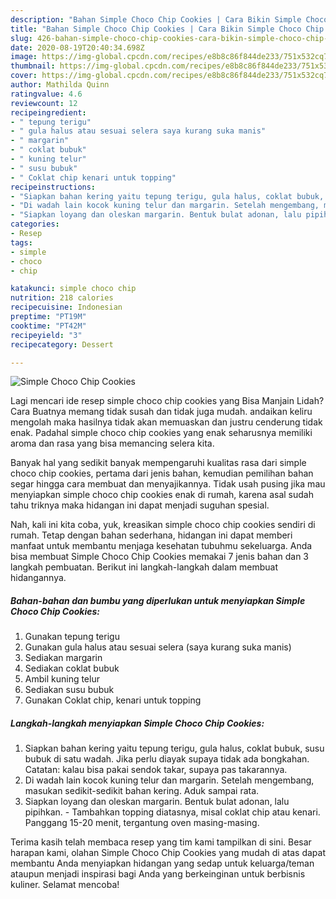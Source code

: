 ```yaml
---
description: "Bahan Simple Choco Chip Cookies | Cara Bikin Simple Choco Chip Cookies Yang Mudah Dan Praktis"
title: "Bahan Simple Choco Chip Cookies | Cara Bikin Simple Choco Chip Cookies Yang Mudah Dan Praktis"
slug: 426-bahan-simple-choco-chip-cookies-cara-bikin-simple-choco-chip-cookies-yang-mudah-dan-praktis
date: 2020-08-19T20:40:34.698Z
image: https://img-global.cpcdn.com/recipes/e8b8c86f844de233/751x532cq70/simple-choco-chip-cookies-foto-resep-utama.jpg
thumbnail: https://img-global.cpcdn.com/recipes/e8b8c86f844de233/751x532cq70/simple-choco-chip-cookies-foto-resep-utama.jpg
cover: https://img-global.cpcdn.com/recipes/e8b8c86f844de233/751x532cq70/simple-choco-chip-cookies-foto-resep-utama.jpg
author: Mathilda Quinn
ratingvalue: 4.6
reviewcount: 12
recipeingredient:
- " tepung terigu"
- " gula halus atau sesuai selera saya kurang suka manis"
- " margarin"
- " coklat bubuk"
- " kuning telur"
- " susu bubuk"
- " Coklat chip kenari untuk topping"
recipeinstructions:
- "Siapkan bahan kering yaitu tepung terigu, gula halus, coklat bubuk, susu bubuk di satu wadah. Jika perlu diayak supaya tidak ada bongkahan. Catatan: kalau bisa pakai sendok takar, supaya pas takarannya."
- "Di wadah lain kocok kuning telur dan margarin. Setelah mengembang, masukan sedikit-sedikit bahan kering. Aduk sampai rata."
- "Siapkan loyang dan oleskan margarin. Bentuk bulat adonan, lalu pipihkan. Tambahkan topping diatasnya, misal coklat chip atau kenari. Panggang 15-20 menit, tergantung oven masing-masing."
categories:
- Resep
tags:
- simple
- choco
- chip

katakunci: simple choco chip 
nutrition: 218 calories
recipecuisine: Indonesian
preptime: "PT19M"
cooktime: "PT42M"
recipeyield: "3"
recipecategory: Dessert

---
```



![Simple Choco Chip Cookies](https://img-global.cpcdn.com/recipes/e8b8c86f844de233/751x532cq70/simple-choco-chip-cookies-foto-resep-utama.jpg)

Lagi mencari ide resep simple choco chip cookies yang Bisa Manjain Lidah? Cara Buatnya memang tidak susah dan tidak juga mudah. andaikan keliru mengolah maka hasilnya tidak akan memuaskan dan justru cenderung tidak enak. Padahal simple choco chip cookies yang enak seharusnya memiliki aroma dan rasa yang bisa memancing selera kita.



Banyak hal yang sedikit banyak mempengaruhi kualitas rasa dari simple choco chip cookies, pertama dari jenis bahan, kemudian pemilihan bahan segar hingga cara membuat dan menyajikannya. Tidak usah pusing jika mau menyiapkan simple choco chip cookies enak di rumah, karena asal sudah tahu triknya maka hidangan ini dapat menjadi suguhan spesial.


Nah, kali ini kita coba, yuk, kreasikan simple choco chip cookies sendiri di rumah. Tetap dengan bahan sederhana, hidangan ini dapat memberi manfaat untuk membantu menjaga kesehatan tubuhmu sekeluarga. Anda bisa membuat Simple Choco Chip Cookies memakai 7 jenis bahan dan 3 langkah pembuatan. Berikut ini langkah-langkah dalam membuat hidangannya.

<!--inarticleads1-->

##### Bahan-bahan dan bumbu yang diperlukan untuk menyiapkan Simple Choco Chip Cookies:

1. Gunakan  tepung terigu
1. Gunakan  gula halus atau sesuai selera (saya kurang suka manis)
1. Sediakan  margarin
1. Sediakan  coklat bubuk
1. Ambil  kuning telur
1. Sediakan  susu bubuk
1. Gunakan  Coklat chip, kenari untuk topping




<!--inarticleads2-->

##### Langkah-langkah menyiapkan Simple Choco Chip Cookies:

1. Siapkan bahan kering yaitu tepung terigu, gula halus, coklat bubuk, susu bubuk di satu wadah. Jika perlu diayak supaya tidak ada bongkahan. Catatan: kalau bisa pakai sendok takar, supaya pas takarannya.
1. Di wadah lain kocok kuning telur dan margarin. Setelah mengembang, masukan sedikit-sedikit bahan kering. Aduk sampai rata.
1. Siapkan loyang dan oleskan margarin. Bentuk bulat adonan, lalu pipihkan. - Tambahkan topping diatasnya, misal coklat chip atau kenari. Panggang 15-20 menit, tergantung oven masing-masing.




Terima kasih telah membaca resep yang tim kami tampilkan di sini. Besar harapan kami, olahan Simple Choco Chip Cookies yang mudah di atas dapat membantu Anda menyiapkan hidangan yang sedap untuk keluarga/teman ataupun menjadi inspirasi bagi Anda yang berkeinginan untuk berbisnis kuliner. Selamat mencoba!
